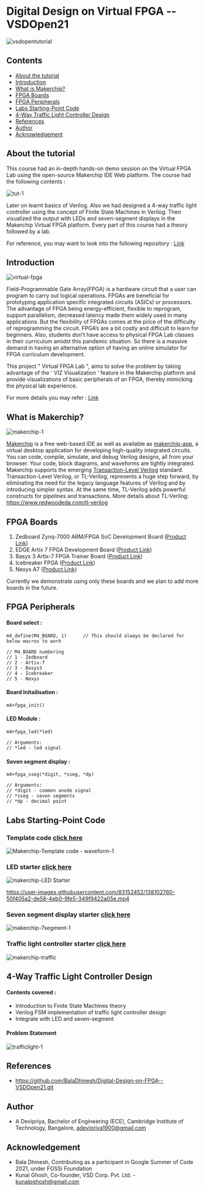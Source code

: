 # Digital Design on Virtual FPGA -- VSDOpen21

![vsdopentutorial](https://user-images.githubusercontent.com/80625515/137896513-0cc9dace-0454-43a7-be28-a6ce883cf631.png)


## Contents

- [About the tutorial](#about-the-tutorial)
- [Introduction](#introduction)
- [What is Makerchip?](#what-is-makerchip?)
- [FPGA Boards](#fpga-boards)
- [FPGA Peripherals](#fpga-peripherals)
- [Labs Starting-Point Code](#Labs-Starting-Point-Code)
- [4-Way Traffic Light Controller Design](#4-way-traffic-light-controller-design)
- [References](#references)
- [Author](#author)
- [Acknowledgement](#acknowledgement)


## About the tutorial 

This course had an in-depth hands-on demo session on the Virtual FPGA Lab using the open-source Makerchip IDE Web platform. 
The course had the following contents : 

![tut-1](https://user-images.githubusercontent.com/83152452/138092623-2bbfd083-44a0-45de-8fa2-c7a91c7ddb66.png)

Later on learnt basics of Verilog.
Also we had designed a 4-way traffic light controller using the concept of Finite State Machines in Verilog. 
Then visualized the output with LEDs and seven-segment displays in the Makerchip Virtual FPGA platform. 
Every part of this course had a theory followed by a lab.

For reference, you may want to look into the following repository : [Link](https://github.com/BalaDhinesh/Virtual-FPGA-Lab)


## Introduction

![virtual-fpga](https://user-images.githubusercontent.com/83152452/138095497-fa1a7cfd-2240-479d-86fe-cd493b258625.png)

Field-Programmable Gate Array(FPGA) is a hardware circuit that a user can program to carry out logical operations. FPGAs are beneficial for prototyping application specific 
integrated circuits (ASICs) or processors. The advantage of FPGA being energy-efficient, flexible to reprogram, support parallelism, decreased latency made them widely used 
in many applications. But the flexibility of FPGAs comes at the price of the difficulty of reprogramming the circuit. FPGA’s are a bit costly and difficult to learn for 
beginners. Also, students don’t have access to physical FPGA Lab classes in their curriculum amidst this pandemic situation. 
So there is a massive demand in having an alternative option of having an online simulator for FPGA curriculum development. 

This project " Virtual FPGA Lab ", aims to solve the problem by taking advantage of the ' VIZ Visualization ' feature in the Makerchip platform and provide visualizations 
of basic peripherals of an FPGA, thereby mimicking the physical lab experience.

For more details you may refer : [Link](https://medium.com/@m.baladhinesh/fpgas-in-your-browser-bb92be1c1fa3)


## What is Makerchip?

![makerchip-1](https://user-images.githubusercontent.com/83152452/138096706-c0928bea-2987-4d3a-8e90-467df12d4cee.png)

[Makerchip](http://makerchip.com/) is a free web-based IDE as well as available as [makerchip-app](https://pypi.org/project/makerchip-app/), a virtual desktop application 
for developing high-quality integrated circuits. You can code, compile, simulate, and debug Verilog designs, all from your browser. Your code, block diagrams, 
and waveforms are tightly integrated. Makerchip supports the emerging [Transaction-Level Verilog](http://tl-x.org/) standard. Transaction-Level Verilog, or TL-Verilog, 
represents a huge step forward, by eliminating the need for the legacy language features of Verilog and by introducing simpler syntax. At the same time, TL-Verilog adds 
powerful constructs for pipelines and transactions. 
More details about TL-Verilog: https://www.redwoodeda.com/tl-verilog


## FPGA Boards 


1. Zedboard Zynq-7000 ARM/FPGA SoC Development Board ([Product Link](https://www.avnet.com/wps/portal/us/products/avnet-boards/avnet-board-families/zedboard/))
2. EDGE Artix 7 FPGA Development Board ([Product Link](https://allaboutfpga.com/product/edge-artix-7-fpga-development-board/))
3. Basys 3 Artix-7 FPGA Trainer Board ([Product Link](https://store.digilentinc.com/basys-3-artix-7-fpga-beginner-board-recommended-for-introductory-users/)) 
4. Icebreaker FPGA ([Product Link](https://1bitsquared.com/products/icebreaker))
5. Nexys A7 ([Product Link](https://store.digilentinc.com/nexys-a7-fpga-trainer-board-recommended-for-ece-curriculum/))

Currently we demonstrate using only these boards and we plan to add more boards in the future.


## FPGA Peripherals

#### Board select :

```
m4_define(M4_BOARD, 1)      // This should always be declared for below macros to work

// M4_BOARD numbering
// 1 - Zedboard
// 2 - Artix-7
// 3 - Basys3
// 4 - Icebreaker
// 5 - Nexys
```

#### Board Initailisation :

```
m4+fpga_init()
```

#### LED Module :

```
m4+fpga_led(*led)

// Arguments:
// *led - led signal
```
#### Seven segment display :

```
m4+fpga_sseg(*digit, *sseg, *dp)

// Arguments:
// *digit - common anode signal
// *sseg - seven segments
// *dp - decimal point
```


## Labs Starting-Point Code

### Template code [click here](https://makerchip.com/sandbox/0zpfRhJYm/0wjhRzo)

![Makerchip-Template code - waveform-1](https://user-images.githubusercontent.com/83152452/138099947-428bb62c-f594-4ba9-9905-d8f6c3d1a924.png)


### LED starter [click here](https://makerchip.com/sandbox/0v2fWhWqR/0KOhrvN)

![makerchip-LED Starter](https://user-images.githubusercontent.com/83152452/138099961-2249f5a9-3cfd-48e7-96f2-5d703b9eb6bd.png)

https://user-images.githubusercontent.com/83152452/138102760-50f405a2-de58-4eb0-9fe5-349f9422a05e.mp4


### Seven segment display starter [click here](https://makerchip.com/sandbox/0v2fWhWqR/0Elh6Jx)

![makerchip-7segment-1](https://user-images.githubusercontent.com/83152452/138099971-2d6c7ad5-19e5-4b2a-87fa-25d4c807c8d3.png)


### Traffic light controller starter [click here](https://makerchip.com/sandbox/0v2fWhWqR/0JZhQm2)

![makerchip-traffic](https://user-images.githubusercontent.com/83152452/138100399-e4a73391-ba59-4ccb-b69c-4d21b250be5a.png)

## 4-Way Traffic Light Controller Design

#### Contents covered :
  
- Introduction to Finite State Machines theory
- Verilog FSM implementation of traffic light controller design
- Integrate with LED and seven-segment

#### Problem Statement

![trafficlight-1](https://user-images.githubusercontent.com/83152452/138100881-8909c2eb-2e19-4442-9d50-15916bee850a.png)


## References

- https://github.com/BalaDhinesh/Digital-Design-on-FPGA--VSDOpen21.git


## Author

- A Devipriya, Bachelor of Engineering (ECE), Cambridge Institute of Technology, Bangalore, adevipriya1900@gmail.com


## Acknowledgement

- Bala Dhinesh, Contributing as a participant in Google Summer of Code 2021, under FOSSi Foundation
- Kunal Ghosh, Co-founder, VSD Corp. Pvt. Ltd. - kunalpghosh@gmail.com

